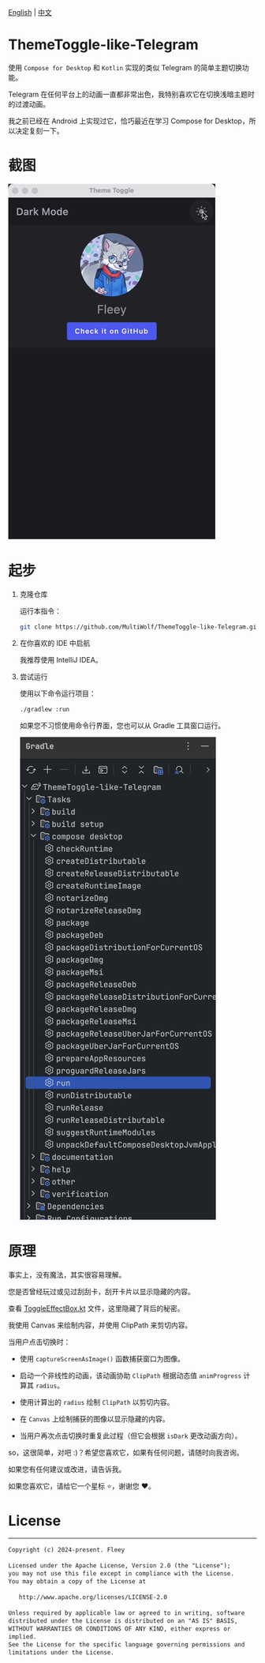 [English](../README.md) | [中文](./doc/README.zh-CN.md)

# ThemeToggle-like-Telegram

使用 `Compose for Desktop` 和 `Kotlin` 实现的类似 Telegram 的简单主题切换功能。

Telegram 在任何平台上的动画一直都非常出色，我特别喜欢它在切换浅暗主题时的过渡动画。

我之前已经在 Android 上实现过它，恰巧最近在学习 Compose for Desktop，所以决定复刻一下。

# 截图

![preview](../image/shot.gif)

# 起步

1. 克隆仓库

   运行本指令：

   ```sh
   git clone https://github.com/MultiWolf/ThemeToggle-like-Telegram.git
   ```

2. 在你喜欢的 IDE 中启航

   我推荐使用 IntelliJ IDEA。

3. 尝试运行

   使用以下命令运行项目：

   ```sh
   ./gradlew :run
   ```

   如果您不习惯使用命令行界面，您也可以从 Gradle 工具窗口运行。

   ![gradle-tool-window](../image/img.png)

# 原理

事实上，没有魔法，其实很容易理解。

您是否曾经玩过或见过刮刮卡，刮开卡片以显示隐藏的内容。

查看 [ToggleEffectBox.kt](https://github.com/MultiWolf/ThemeToggle-like-Telegram/blob/main/com/fleey/toggle/ToggleEffectBox.kt)
文件，这里隐藏了背后的秘密。

我使用 Canvas 来绘制内容，并使用 ClipPath 来剪切内容。

当用户点击切换时：

- 使用 `captureScreenAsImage()` 函数捕获窗口为图像。

- 启动一个非线性的动画，该动画协助 `ClipPath` 根据动态值 `animProgress` 计算其 `radius`。

- 使用计算出的 `radius` 绘制 `ClipPath` 以剪切内容。

- 在 `Canvas` 上绘制捕获的图像以显示隐藏的内容。

- 当用户再次点击切换时重复此过程（但它会根据 `isDark` 更改动画方向）。

so，这很简单，对吧 :)？希望您喜欢它，如果有任何问题，请随时向我咨询。

如果您有任何建议或改进，请告诉我。

如果您喜欢它，请给它一个星标 ⭐️，谢谢您 ❤️。

# License
-------

    Copyright (c) 2024-present. Fleey

    Licensed under the Apache License, Version 2.0 (the "License");
    you may not use this file except in compliance with the License.
    You may obtain a copy of the License at

       http://www.apache.org/licenses/LICENSE-2.0

    Unless required by applicable law or agreed to in writing, software
    distributed under the License is distributed on an "AS IS" BASIS,
    WITHOUT WARRANTIES OR CONDITIONS OF ANY KIND, either express or implied.
    See the License for the specific language governing permissions and
    limitations under the License.